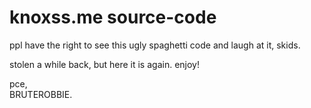 # knoxss.me source-code
ppl have the right to see this ugly spaghetti code and laugh at it, skids.

stolen a while back, but here it is again. enjoy!

pce,  
BRUTEROBBIE.
